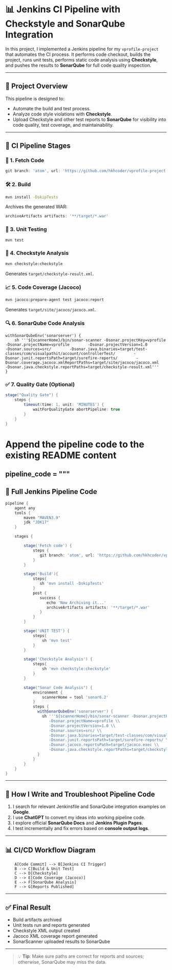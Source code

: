 
# 📊 Jenkins CI Pipeline with Checkstyle and SonarQube Integration

In this project, I implemented a Jenkins pipeline for my `vprofile-project` that automates the CI process. It performs code checkout, builds the project, runs unit tests, performs static code analysis using **Checkstyle**, and pushes the results to **SonarQube** for full code quality inspection.

---

## 🚀 Project Overview

This pipeline is designed to:

- Automate the build and test process.
- Analyze code style violations with **Checkstyle**.
- Upload Checkstyle and other test reports to **SonarQube** for visibility into code quality, test coverage, and maintainability.

---

## 🔄 CI Pipeline Stages

### 🧬 1. Fetch Code
```groovy
git branch: 'atom', url: 'https://github.com/hkhcoder/vprofile-project.git'
```

### 🛠️ 2. Build
```bash
mvn install -DskipTests
```
Archives the generated WAR:
```groovy
archiveArtifacts artifacts: '**/target/*.war'
```

### 🧪 3. Unit Testing
```bash
mvn test
```

### 🧹 4. Checkstyle Analysis
```bash
mvn checkstyle:checkstyle
```
Generates `target/checkstyle-result.xml`.

### 📈 5. Code Coverage (Jacoco)
```bash
mvn jacoco:prepare-agent test jacoco:report
```
Generates `target/site/jacoco/jacoco.xml`.

### 🔍 6. SonarQube Code Analysis
```
withSonarQubeEnv('sonarserver') {
    sh '''${scannerHome}/bin/sonar-scanner -Dsonar.projectKey=vprofile        -Dsonar.projectName=vprofile        -Dsonar.projectVersion=1.0        -Dsonar.sources=src/        -Dsonar.java.binaries=target/test-classes/com/visualpathit/account/controllerTest/        -Dsonar.junit.reportsPath=target/surefire-reports/        -Dsonar.coverage.jacoco.xmlReportPaths=target/site/jacoco/jacoco.xml        -Dsonar.java.checkstyle.reportPaths=target/checkstyle-result.xml'''
}
```

### ✅ 7. Quality Gate (Optional)
```groovy
stage("Quality Gate") {
    steps {
        timeout(time: 1, unit: 'MINUTES') {
            waitForQualityGate abortPipeline: true
        }
    }
}
```
# Append the pipeline code to the existing README content
pipeline_code = """
---

## 🧾 Full Jenkins Pipeline Code

```groovy
pipeline {
	agent any
	tools {
	    maven "MAVEN3.9"
	    jdk "JDK17"
	}

	stages {

	    stage('Fetch code') {
            steps {
               git branch: 'atom', url: 'https://github.com/hkhcoder/vprofile-project.git'
            }
	    }

	    stage('Build'){
	        steps{
	           sh 'mvn install -DskipTests'
	        }
	        post {
	           success {
	              echo 'Now Archiving it...'
	              archiveArtifacts artifacts: '**/target/*.war'
	           }
	        }
	    }

	    stage('UNIT TEST') {
            steps{
                sh 'mvn test'
            }
        }

        stage('Checkstyle Analysis') {
            steps{
                sh 'mvn checkstyle:checkstyle'
            }
        }

        stage("Sonar Code Analysis") {
        	environment {
                scannerHome = tool 'sonar6.2'
            }
            steps {
              withSonarQubeEnv('sonarserver') {
                sh '''${scannerHome}/bin/sonar-scanner -Dsonar.projectKey=vprofile \\
                   -Dsonar.projectName=vprofile \\
                   -Dsonar.projectVersion=1.0 \\
                   -Dsonar.sources=src/ \\
                   -Dsonar.java.binaries=target/test-classes/com/visualpathit/account/controllerTest/ \\
                   -Dsonar.junit.reportsPath=target/surefire-reports/ \\
                   -Dsonar.jacoco.reportsPath=target/jacoco.exec \\
                   -Dsonar.java.checkstyle.reportPaths=target/checkstyle-result.xml'''
              }
            }
        }
	}
}

```
---

## 🤖 How I Write and Troubleshoot Pipeline Code

1. I search for relevant Jenkinsfile and SonarQube integration examples on **Google**.
2. I use **ChatGPT** to convert my ideas into working pipeline code.
3. I explore official **SonarQube Docs** and **Jenkins Plugin Pages**.
4. I test incrementally and fix errors based on **console output logs**.

---

## 📊 CI/CD Workflow Diagram

```
    A[Code Commit] --> B[Jenkins CI Trigger]
    B --> C[Build & Unit Test]
    C --> D[Checkstyle]
    D --> E[Code Coverage (Jacoco)]
    E --> F[SonarQube Analysis]
    F --> G[Reports Published]
```

---

## ✅ Final Result

- Build artifacts archived
- Unit tests run and reports generated
- Checkstyle XML output created
- Jacoco XML coverage report generated
- SonarScanner uploaded results to SonarQube

---

> 💡 **Tip**: Make sure paths are correct for reports and sources; otherwise, SonarQube may miss the data.
